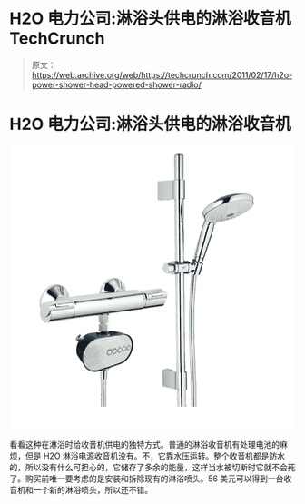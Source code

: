 # H2O 电力公司:淋浴头供电的淋浴收音机 TechCrunch

> 原文：<https://web.archive.org/web/https://techcrunch.com/2011/02/17/h2o-power-shower-head-powered-shower-radio/>

# H2O 电力公司:淋浴头供电的淋浴收音机

![](img/54456716e0097df0f48395a3054ba699.png "waterradio-lrg4")

看看这种在淋浴时给收音机供电的独特方式。普通的淋浴收音机有处理电池的麻烦，但是 H2O 淋浴电源收音机没有。不，它靠水压运转。整个收音机都是防水的，所以没有什么可担心的，它储存了多余的能量，这样当水被切断时它就不会死了。购买前唯一要考虑的是安装和拆除现有的淋浴喷头。56 美元可以得到一台收音机和一个新的淋浴喷头，所以还不错。